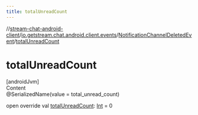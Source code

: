 ```yaml
---
title: totalUnreadCount
---
```

//[stream-chat-android-client](../../../index.md)/[io.getstream.chat.android.client.events](../index.md)/[NotificationChannelDeletedEvent](index.md)/[totalUnreadCount](totalUnreadCount.md)



# totalUnreadCount  
[androidJvm]  
Content  
@SerializedName(value = total_unread_count)  
  
open override val [totalUnreadCount](totalUnreadCount.md): [Int](https://kotlinlang.org/api/latest/jvm/stdlib/kotlin/-int/index.html) = 0  



